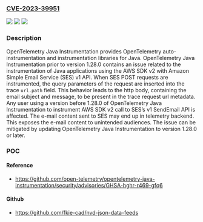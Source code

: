 ### [CVE-2023-39951](https://cve.mitre.org/cgi-bin/cvename.cgi?name=CVE-2023-39951)
![](https://img.shields.io/static/v1?label=Product&message=opentelemetry-java-instrumentation&color=blue)
![](https://img.shields.io/static/v1?label=Version&message=%3D%20%3C%201.28.0%20&color=brighgreen)
![](https://img.shields.io/static/v1?label=Vulnerability&message=CWE-200%3A%20Exposure%20of%20Sensitive%20Information%20to%20an%20Unauthorized%20Actor&color=brighgreen)

### Description

OpenTelemetry Java Instrumentation provides OpenTelemetry auto-instrumentation and instrumentation libraries for Java. OpenTelemetry Java Instrumentation prior to version 1.28.0 contains an issue related to the instrumentation of Java applications using the AWS SDK v2 with Amazon Simple Email Service (SES) v1 API. When SES POST requests are instrumented, the query parameters of the request are inserted into the trace `url.path` field. This behavior leads to the http body, containing the email subject and message, to be present in the trace request url metadata. Any user using a version before 1.28.0 of OpenTelemetry Java Instrumentation to instrument AWS SDK v2 call to SES’s v1 SendEmail API is affected. The e-mail content sent to SES may end up in telemetry backend. This exposes the e-mail content to unintended audiences. The issue can be mitigated by updating OpenTelemetry Java Instrumentation to version 1.28.0 or later.

### POC

#### Reference
- https://github.com/open-telemetry/opentelemetry-java-instrumentation/security/advisories/GHSA-hghr-r469-gfq6

#### Github
- https://github.com/fkie-cad/nvd-json-data-feeds


